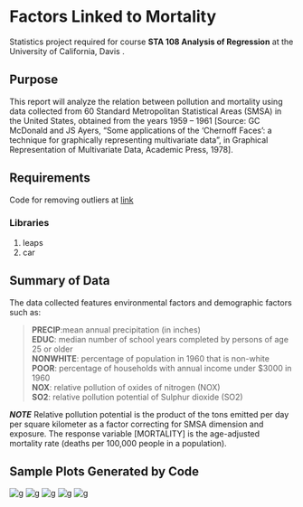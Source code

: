# Factors Linked to Mortality

Statistics project required for course **STA 108 Analysis of Regression** at the University of California, Davis .

## Purpose
This report will analyze the relation between pollution and mortality using data collected from 60 Standard Metropolitan Statistical Areas (SMSA) in the United States, obtained from the years 1959 – 1961 [Source: GC McDonald and JS Ayers, “Some applications of the ‘Chernoff Faces’: a technique for graphically representing multivariate data”, in Graphical Representation of Multivariate Data, Academic Press, 1978].

## Requirements
Code for removing outliers at [link](http://goo.gl/UUyEzD)

### Libraries
1. leaps
2. car



## Summary of Data

The data collected features environmental factors and demographic factors such as:
> **PRECIP**:mean annual precipitation (in inches) <br>
 **EDUC**: median number of school years completed by persons of age 25 or 
       older<br>
 **NONWHITE**: percentage of population in 1960 that is non-white <br>
 **POOR**: percentage of households with annual income under $3000 in 1960 <br>
 **NOX**: relative pollution of oxides of nitrogen (NOX) <br>
 **SO2**: relative pollution potential of Sulphur dioxide (SO2) <br>

***NOTE*** Relative pollution potential is the product of the tons emitted per day per square kilometer as a factor correcting for SMSA dimension and exposure. 
The response variable [MORTALITY] is the age-adjusted mortality rate (deaths per 100,000 people in a population).

## Sample Plots Generated by Code
![g](https://i.ibb.co/X8KXgKM/Screen-Shot-2019-10-26-at-8-57-37-PM.png)
![g](https://i.ibb.co/9h10h6R/Screen-Shot-2019-10-26-at-8-57-22-PM.png)
![g](https://i.ibb.co/5BPbbKK/Screen-Shot-2019-10-26-at-8-57-13-PM.png)
![g](https://i.ibb.co/k0ySRcq/Screen-Shot-2019-10-26-at-8-56-53-PM.png)
![g](https://i.ibb.co/3kVfN0B/Screen-Shot-2019-10-26-at-8-56-43-PM.png)


